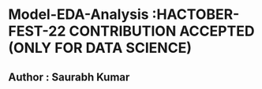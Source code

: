 # Model-EDA-Analysis :HACTOBER-FEST-22 CONTRIBUTION ACCEPTED (ONLY FOR DATA SCIENCE)
## Author : Saurabh Kumar
